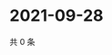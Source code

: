 # 2021-09-28

共 0 条

<!-- BEGIN -->
<!-- 最后更新时间 Tue Sep 28 2021 09:01:38 GMT+0800 (China Standard Time) -->

<!-- END -->
